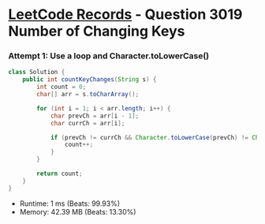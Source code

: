# [LeetCode Records](../../README.md) - Question 3019 Number of Changing Keys

### Attempt 1: Use a loop and Character.toLowerCase()
```java
class Solution {
    public int countKeyChanges(String s) {
        int count = 0;
        char[] arr = s.toCharArray();

        for (int i = 1; i < arr.length; i++) {
            char prevCh = arr[i - 1];
            char currCh = arr[i];

            if (prevCh != currCh && Character.toLowerCase(prevCh) != Character.toLowerCase(currCh)) {
                count++;
            }
        }

        return count;
    }
}
```
- Runtime: 1 ms (Beats: 99.93%)
- Memory: 42.39 MB (Beats: 13.30%)

<br>

